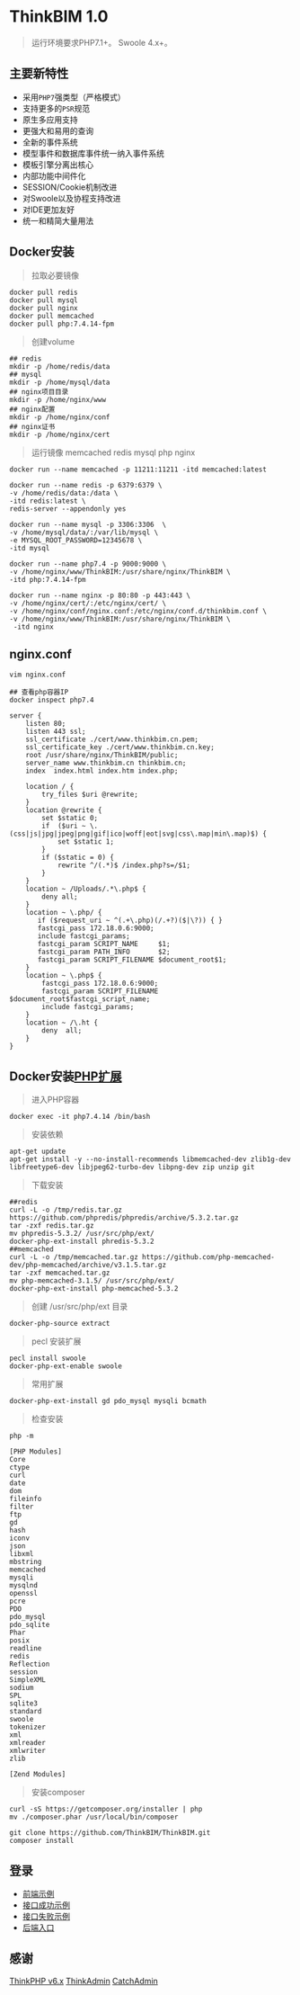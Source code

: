 ThinkBIM 1.0
===============

> 运行环境要求PHP7.1+。
> Swoole 4.x+。


## 主要新特性

* 采用`PHP7`强类型（严格模式）
* 支持更多的`PSR`规范
* 原生多应用支持
* 更强大和易用的查询
* 全新的事件系统
* 模型事件和数据库事件统一纳入事件系统
* 模板引擎分离出核心
* 内部功能中间件化
* SESSION/Cookie机制改进
* 对Swoole以及协程支持改进
* 对IDE更加友好
* 统一和精简大量用法

## Docker安装

> 拉取必要镜像
~~~
docker pull redis
docker pull mysql
docker pull nginx
docker pull memcached
docker pull php:7.4.14-fpm
~~~

>创建volume
~~~
## redis
mkdir -p /home/redis/data
## mysql
mkdir -p /home/mysql/data
## nginx项目目录
mkdir -p /home/nginx/www
## nginx配置
mkdir -p /home/nginx/conf
## nginx证书
mkdir -p /home/nginx/cert 
~~~

>运行镜像 memcached redis mysql php nginx
~~~
docker run --name memcached -p 11211:11211 -itd memcached:latest

docker run --name redis -p 6379:6379 \
-v /home/redis/data:/data \
-itd redis:latest \
redis-server --appendonly yes 

docker run --name mysql -p 3306:3306  \
-v /home/mysql/data/:/var/lib/mysql \
-e MYSQL_ROOT_PASSWORD=12345678 \ 
-itd mysql

docker run --name php7.4 -p 9000:9000 \
-v /home/nginx/www/ThinkBIM:/usr/share/nginx/ThinkBIM \
-itd php:7.4.14-fpm

docker run --name nginx -p 80:80 -p 443:443 \
-v /home/nginx/cert/:/etc/nginx/cert/ \
-v /home/nginx/conf/nginx.conf:/etc/nginx/conf.d/thinkbim.conf \
-v /home/nginx/www/ThinkBIM:/usr/share/nginx/ThinkBIM \
 -itd nginx
~~~

## nginx.conf
~~~
vim nginx.conf

## 查看php容器IP
docker inspect php7.4

server {
    listen 80;
    listen 443 ssl;
    ssl_certificate ./cert/www.thinkbim.cn.pem;
    ssl_certificate_key ./cert/www.thinkbim.cn.key;
    root /usr/share/nginx/ThinkBIM/public;
    server_name www.thinkbim.cn thinkbim.cn;
    index  index.html index.htm index.php;
 
    location / {
        try_files $uri @rewrite;
    }
    location @rewrite {
        set $static 0;
        if  ($uri ~ \.(css|js|jpg|jpeg|png|gif|ico|woff|eot|svg|css\.map|min\.map)$) {
            set $static 1;
        }
        if ($static = 0) {
            rewrite ^/(.*)$ /index.php?s=/$1;
        }
    }
    location ~ /Uploads/.*\.php$ {
        deny all;
    }
    location ~ \.php/ {
       if ($request_uri ~ ^(.+\.php)(/.+?)($|\?)) { }
       fastcgi_pass 172.18.0.6:9000;
       include fastcgi_params;
       fastcgi_param SCRIPT_NAME     $1;
       fastcgi_param PATH_INFO       $2;
       fastcgi_param SCRIPT_FILENAME $document_root$1;
    }
    location ~ \.php$ {
        fastcgi_pass 172.18.0.6:9000;
        fastcgi_param SCRIPT_FILENAME $document_root$fastcgi_script_name;
        include fastcgi_params;
    }
    location ~ /\.ht {
        deny  all;
    }
}

~~~

## Docker安装[PHP扩展](https://thoughts.teambition.com/share/600640539cda7c004615be32#title=PHP扩展)
>进入PHP容器
~~~
docker exec -it php7.4.14 /bin/bash
~~~

>安装依赖

~~~
apt-get update
apt-get install -y --no-install-recommends libmemcached-dev zlib1g-dev libfreetype6-dev libjpeg62-turbo-dev libpng-dev zip unzip git
~~~

>下载安装
~~~
##redis
curl -L -o /tmp/redis.tar.gz https://github.com/phpredis/phpredis/archive/5.3.2.tar.gz
tar -zxf redis.tar.gz
mv phpredis-5.3.2/ /usr/src/php/ext/
docker-php-ext-install phredis-5.3.2
##memcached
curl -L -o /tmp/memcached.tar.gz https://github.com/php-memcached-dev/php-memcached/archive/v3.1.5.tar.gz
tar -zxf memcached.tar.gz
mv php-memcached-3.1.5/ /usr/src/php/ext/
docker-php-ext-install php-memcached-5.3.2

~~~

> 创建   /usr/src/php/ext 目录
~~~
docker-php-source extract
~~~


> pecl 安装扩展
~~~
pecl install swoole
docker-php-ext-enable swoole
~~~

> 常用扩展
~~~
docker-php-ext-install gd pdo_mysql mysqli bcmath
~~~

> 检查安装

~~~
php -m

[PHP Modules]
Core
ctype
curl
date
dom
fileinfo
filter
ftp
gd
hash
iconv
json
libxml
mbstring
memcached
mysqli
mysqlnd
openssl
pcre
PDO
pdo_mysql
pdo_sqlite
Phar
posix
readline
redis
Reflection
session
SimpleXML
sodium
SPL
sqlite3
standard
swoole
tokenizer
xml
xmlreader
xmlwriter
zlib

[Zend Modules]
~~~


>安装composer

~~~
curl -sS https://getcomposer.org/installer | php
mv ./composer.phar /usr/local/bin/composer
~~~

~~~
git clone https://github.com/ThinkBIM/ThinkBIM.git
composer install
~~~

## 登录
* [前端示例](https://www.thinkbim.cn)
* [接口成功示例](https://www.thinkbim.cn/v1/info/success)
* [接口失败示例](https://www.thinkbim.cn/v1/info/error)
* [后端入口](https://www.thinkbim.cn/admin)


## 感谢

[ThinkPHP v6.x](https://www.kancloud.cn/manual/thinkphp6_0/content)
[ThinkAdmin](https://thinkadmin.top/README)
[CatchAdmin](https://www.catchadmin.com/docs/)


